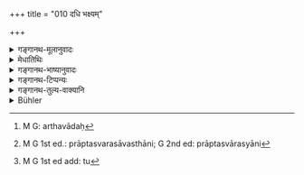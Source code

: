 +++
title = "010 दधि भक्ष्यम्"

+++

<details><summary>गङ्गानथ-मूलानुवादः</summary>

Among Soured Substances, the curd is fit to be eaten, and all that is prepared out of it; as also all that is distilled from pure flowers, roots and fruits;—(10)
</details>

<details><summary>मेधातिथिः</summary>

अविशेषेण सर्वशुक्तेषु प्रतिषिद्धेषु केषुचिद् अयम् अपवादः[^२३] । शुक्तान्य् उच्यन्ते यानि प्राप्तसारस्यानि[^२४] कालात्ययेन द्रव्यान्तरसंसर्गेण वाम्लताम् अपद्यन्ते । यथाम्रातकादीनि मधुराणि चिरकालम् अतिरसत्वाच् छुक्तानि भवन्ति । निष्पीडितो मधुररसः कालतो ऽम्लताम् एतीत्यादिना एवंविधानि ।[^२५] यानि तु स्वभावतो ऽम्लानि दाडिमामलकजम्बीरादीनि तानि नैव शुक्तानि । यानि च प्राप्तकालोत्पत्त्यादीनि । न ह्य् अयम् आम्लपर्यायः शुक्तशब्दः । तत्र केवलानि पाकतः शुक्तानि प्रतिषिध्यन्ते । द्रव्यान्तरैश् च पुष्पमूलकादिभिर् योजितान्य् अत्र ज्ञायन्ते । तथा च गौतमः- "शुक्तं केवलम् अदधि" (ग्ध् १७.१४ ) ।


[^२५]:
     M G 1st ed add: tu


[^२४]:
     M G 1st ed.: prāptasvarasāvasthāni; G 2nd ed: prāptasvārasyāni


[^२३]:
     M G: arthavādaḥ

- **अभिषूयन्ते** । अभिषव उदकेन संसृज्य परिवासनम् । 

- <u>यद्य् एवं</u> काल एव तर्ह्य् अम्लताहेतुः । 

- <u>सत्यम्</u> । एतान्य् अपि द्रव्याणि । तृतीया च करणे सहयोगे वा । पुष्पादिभिर् उदकेन सह अभिषूयन्ते संधीयन्ते ।

- <u>केचित्</u> त्व् आहुः । यत्र पुष्पमूलाण्य् अम्लताम् जनयन्ति । यानि दाडिमामलकादीनि शुक्तानि तानि भक्ष्याणि, यानि द्राक्षादिभिर् मधुरैर् अभिषूयन्ते संधीयन्ते तानि न भक्ष्यन्ते । अभिषवो ह्य् उच्यते शुक्तताजननम् । यानि पुष्पादिभिः शुक्तीक्रियन्ते । न च द्राक्षादीनि शुक्ततापादकानि । किं तर्हि केवल एव कालः । 

- <u>एतत्</u> तु न सम्यक्, अशब्दार्थत्वात् । न हि सोमम् अभिषुणोतीति शुक्तं करोतीति प्रतिपत्तिः । किं तर्हि य एव प्राग् व्याख्यातो ऽर्थः । 

- **दधिसंभवम्** उदश्विन्मस्तुकिलाटकूर्चिकादि ॥ ५.१० ॥
</details>

<details><summary>गङ्गानथ-भाष्यानुवादः</summary>

All ‘soured substances’ having been forbidden in the foregoing verse, the present: text makes an exception in favour of a few of them.

‘*Śukta*’, ‘soured substance’, is the name of those substances which, being juicy in their constitution and having a distinct taste of their own, become *soured* either by the flux of time, or by the contact of some other substance. For instance, the *Āmrātaka*, which is sweet and full of juice, becomes^(‘)soured’ after the lapse of some time; cane-juice becomes ‘soured’ after sometime. Things that are sour by their very nature—*e*. *g*., the Pomegranate, the Āmalaka, the Lemon &c.—are not called^(‘)soured substances’; nor those that are still
*unripe*. Because the term^(‘)*śukta*’,^(‘)soured’, is not synonymous
with^(‘)sour’. What are directly forbidden here are only those soured substances that have become sour by fermentation; and those that turn sour by the contact of flowers and roots &c. are only indirectly indicated; according to what Gautama has said (17.14)—^(‘)All soured substances except Curd only’.

^(‘)*Distilled*’.—Distillation consists in allowing the thing to remain soaked in water over-night.

“In that case the sourness would be due to the length of time (so that all these would be included among^(‘)Soured Substances’).”

True; these also are ‘soured substances’; and the Instrumental ending may signify either *instrumentality* or *association*. The meaning thus is—‘what are *distilled*—*e.g*. made out of—flowers etc. along with water’.

Some people offer the fallowing explanation:—“The roots of trees are directly productive of *sourness*. Such ‘sour substances’ as the Pomegranate, the *Āmalaka* and the rest are ‘fit to be eaten’, while those that are distilled from grapes and other sweet things are not eaten. ‘Distillation’ means *producing acidity*; hence ‘*distilled from flowers*’ means soured by flowers and such things. Grapes and such other things however are not themselves productive of acidity; in their case it is *time* alone that is the acidulating agent.”

This however i not right; simply because such is not the meaning of the term (‘distillation’). When one says ‘he is *distilling* Soma’—this is not understood to mean that he is *making it sour*; what is understood is as we have explained above.

‘*Prepared out of curd*’;—*e.g. Udaśvit*, *Maṣṭu* (whey), *Kilāṭa* (Coagulated milk), *Kūrcika* (Inspissated milk) and so forth.—(10)
</details>

<details><summary>गङ्गानथ-टिप्पन्यः</summary>

This verse is quoted in *Mitākṣarā* (on 3.290);—in *Smṛtitattva* (p. 448), which explains ‘*dadhisambhavam*’ as standing for the *takra* and other similar preparations;—and again on p. 182;—and in *Hemādri* (Śrāddha, p. 616).
</details>

<details><summary>गङ्गानथ-तुल्य-वाक्यानि</summary>

*Gautama* (17.14).—(See above.)

*Baudhāyana* (1.12.14).—‘Stale food should not be eaten, except
pot-herbs, broths, meat, clarified butter, cooked grain, molasses, curds and barley-meal.’

*Āpastamba* (1.17.19).—‘Excepting raw sugar, fried grain, curd-rice,
fried barley, barley-meal, vegetables, meat, wheat-cake, preparations of milk, herbs, tree-roots and fruits (stale food shall not be eaten).’

*Viṣṇu* (51.42).—(See above.)

*Yājñavalkya* (1.169).—‘Food cooked overnight may be eaten, if it is
smeared with fatty oils, or if it has been kept for a long time; preparations of wheat, barley and milk may be eaten even when not mixed with fatty oils.’

*Yama* (Aparārka, 7.245).—‘Soured foods one should Dover eat; but in
times of distress they may be eaten after being washed; preparations of lentil and māṣa, even though cooked overnight, one may eat after washing them and mixing butter with them. Even though one may avoid soured substances, one may eat such things cooked overnight as wheat-cakes, rice-curd, fried grains, small cakes, barley-meal, vegetables, meat, broths, rice-gruel, barley-flour and things mixed with fatty oils. Curds and food mixed with molasses, when stale, should be avoided; so also drinks prepared with honey and butter.’

*Devala* (Do.).—‘Even though soured, curd may be eaten, also
preparations of curd; drinks made of fruits and roots and flowers may be eaten, if they are not intoxicating.’
</details>

<details><summary>Bühler</summary>

010	Among (things turned) sour, sour milk, and all (food) prepared of it may be eaten, likewise what is extracted from pure flowers, roots, and fruit.
</details>
